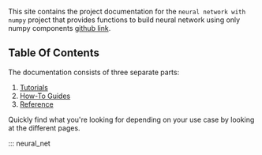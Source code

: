 This site contains the project documentation for the
`neural network with numpy` project that provides functions to build neural network using only numpy components
[github link](
    https://github.com/atkamara/deeplearning).


## Table Of Contents


The documentation consists of three separate parts:

1. [Tutorials](tutorials.md)
2. [How-To Guides](how-to-guides.md)
3. [Reference](reference.md)

Quickly find what you're looking for depending on
your use case by looking at the different pages.

::: neural_net